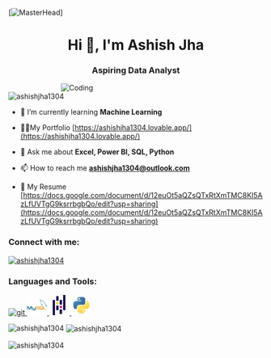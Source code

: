 [![MasterHead](https://firebasestorage.googleapis.com/v0/b/flexi-coding.appspot.com/o/dempgi7-520f8d5f-63d4-4453-8822-dbc149ae27f8.gif?alt=media&token=91c0c7b2-93c3-4029-b011-1a8703c5730d)]
<h1 align="center">Hi 👋, I'm Ashish Jha</h1>
<h3 align="center">Aspiring Data Analyst</h3>
<img align="right" alt="Coding" width="400" src="https://jorperort.github.io/images/data-men.gif">


<p align="left"> <img src="https://komarev.com/ghpvc/?username=ashishjha1304&label=Profile%20views&color=0e75b6&style=flat" alt="ashishjha1304" /> </p>

- 🌱 I’m currently learning **Machine Learning**

- 👨‍💻My Portfolio [https://ashishjha1304.lovable.app/](https://ashishjha1304.lovable.app/)

- 💬 Ask me about **Excel, Power BI, SQL, Python**

- 📫 How to reach me **ashishjha1304@outlook.com**

- 📄 My Resume [https://docs.google.com/document/d/12euOt5aQZsQTxRtXmTMC8KI5AzLfUVTgG9ksrrbgbQo/edit?usp=sharing](https://docs.google.com/document/d/12euOt5aQZsQTxRtXmTMC8KI5AzLfUVTgG9ksrrbgbQo/edit?usp=sharing)

<h3 align="left">Connect with me:</h3>
<p align="left">
<a href="https://linkedin.com/in/ashishjha1304" target="blank"><img align="center" src="https://raw.githubusercontent.com/rahuldkjain/github-profile-readme-generator/master/src/images/icons/Social/linked-in-alt.svg" alt="ashishjha1304" height="30" width="40" /></a>
</p>

<h3 align="left">Languages and Tools:</h3>
<p align="left"> <a href="https://git-scm.com/" target="_blank" rel="noreferrer"> <img src="https://www.vectorlogo.zone/logos/git-scm/git-scm-icon.svg" alt="git" width="40" height="40"/> </a> <a href="https://www.mysql.com/" target="_blank" rel="noreferrer"> <img src="https://raw.githubusercontent.com/devicons/devicon/master/icons/mysql/mysql-original-wordmark.svg" alt="mysql" width="40" height="40"/> </a> <a href="https://pandas.pydata.org/" target="_blank" rel="noreferrer"> <img src="https://raw.githubusercontent.com/devicons/devicon/2ae2a900d2f041da66e950e4d48052658d850630/icons/pandas/pandas-original.svg" alt="pandas" width="40" height="40"/> </a> <a href="https://www.python.org" target="_blank" rel="noreferrer"> <img src="https://raw.githubusercontent.com/devicons/devicon/master/icons/python/python-original.svg" alt="python" width="40" height="40"/> </a> </p>

<p><img align="left" src="https://github-readme-stats.vercel.app/api/top-langs?username=ashishjha1304&show_icons=true&locale=en&layout=compact&theme=tokyonight" alt="ashishjha1304" /></p>

<p>&nbsp;<img align="center" src="https://github-readme-stats.vercel.app/api?username=ashishjha1304&show_icons=true&locale=en&layout=compact&theme=tokyonight" alt="ashishjha1304" /></p>

<p><img align="center" src="https://github-readme-streak-stats.herokuapp.com/?user=ashishjha1304&&theme=tokyonight" alt="ashishjha1304" /></p>

